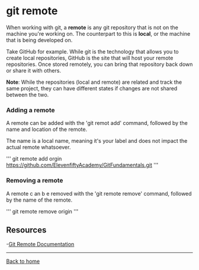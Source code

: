 # git remote

When working with git, a **remote** is any git repository that is not on the machine you're working on. The counterpart to this is **local**, or  the machine that is being developed on. 

Take GitHub for example. While git is the technology that allows you to create local repositories, GitHub is the site that will host your remote repositories. Once stored remotely, you can bring that repository back down or share it with others. 

 **Note**: While the repositories (local and remote) are related and track the same project, they can have different states if changes are not shared between the two.

 ### Adding a remote

 A remote can be added with the 'git remot add' command, followed by the name and location of the remote.

 The name is a local name, meaning it's your label and does not impact the actual remote whatsoever.

 '''
 git remote add orgin https://github.com/ElevenfiftyAcademy/GitFundamentals.git
 '''

 ### Removing a remote

A remote c an b e removed with the 'git remote remove' command, followed by the name of the remote.

'''
git remote remove origin
'''

## Resources

-[Git Remote Documentation](https://git-scm.com/docs/git-remote)

---

[Back to home](../README.md)
